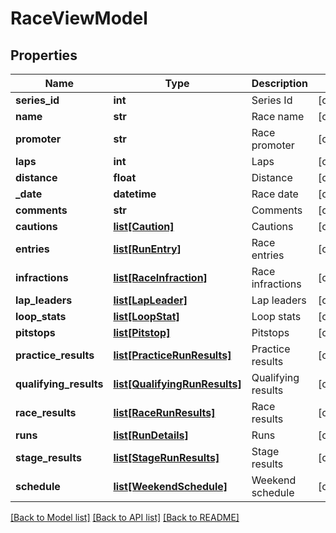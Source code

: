 # RaceViewModel

## Properties
Name | Type | Description | Notes
------------ | ------------- | ------------- | -------------
**series_id** | **int** | Series Id | [optional] 
**name** | **str** | Race name | [optional] 
**promoter** | **str** | Race promoter | [optional] 
**laps** | **int** | Laps | [optional] 
**distance** | **float** | Distance | [optional] 
**_date** | **datetime** | Race date | [optional] 
**comments** | **str** | Comments | [optional] 
**cautions** | [**list[Caution]**](Caution.md) | Cautions | [optional] 
**entries** | [**list[RunEntry]**](RunEntry.md) | Race entries | [optional] 
**infractions** | [**list[RaceInfraction]**](RaceInfraction.md) | Race infractions | [optional] 
**lap_leaders** | [**list[LapLeader]**](LapLeader.md) | Lap leaders | [optional] 
**loop_stats** | [**list[LoopStat]**](LoopStat.md) | Loop stats | [optional] 
**pitstops** | [**list[Pitstop]**](Pitstop.md) | Pitstops | [optional] 
**practice_results** | [**list[PracticeRunResults]**](PracticeRunResults.md) | Practice results | [optional] 
**qualifying_results** | [**list[QualifyingRunResults]**](QualifyingRunResults.md) | Qualifying results | [optional] 
**race_results** | [**list[RaceRunResults]**](RaceRunResults.md) | Race results | [optional] 
**runs** | [**list[RunDetails]**](RunDetails.md) | Runs | [optional] 
**stage_results** | [**list[StageRunResults]**](StageRunResults.md) | Stage results | [optional] 
**schedule** | [**list[WeekendSchedule]**](WeekendSchedule.md) | Weekend schedule | [optional] 

[[Back to Model list]](../README.md#documentation-for-models) [[Back to API list]](../README.md#documentation-for-api-endpoints) [[Back to README]](../README.md)

